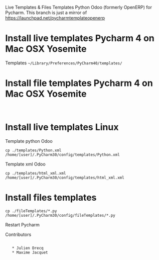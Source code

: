 Live Templates & Files Templates Python Odoo (formerly OpenERP) for Pycharm.
This branch is just a mirror of https://launchpad.net/pycharmtemplateopenerp


# Install live templates Pycharm 4 on Mac OSX Yosemite

Templates 
``` ~/Library/Preferences/PyCharm40/templates/ ```

# Install file templates Pycharm 4 on Mac OSX Yosemite
``` ```


# Install live templates Linux

Template python Odoo
```
cp ./templates/Python.xml /home/[user]/.PyCharm30/config/templates/Python.xml
```

Template xml Odoo
```
cp ./templates/html_xml.xml /home/[user]/.PyCharm30/config/templates/html_xml.xml
```


# Install files templates

```
cp ./fileTemplates/*.py /home/[user]/.PyCharm30/config/fileTemplates/*.py
```


Restart Pycharm



Contributors
```

   * Julien Drecq
   * Maxime Jacquet
